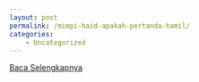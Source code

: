 ```yaml
---
layout: post
permalink: /mimpi-haid-apakah-pertanda-hamil/
categories:
    - Uncategorized
---
```


[Baca Selengkapnya](/02)